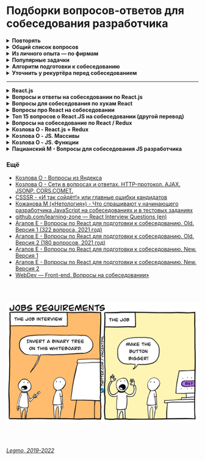 <h1>Подборки вопросов-ответов для собеседования разработчика</h1>

[//]: # (Повторять)
<details><summary><b>Повторять</b></summary><p>

***

<br></p>
</details> 

[//]: # (Общий список вопросов)
<details><summary><b>Общий список вопросов</b></summary><p>
<br></p>

</details> 
<details><summary><b>Из личного опыта — по фирмам</b></summary><p>

- JS
  - Типы данных
  - Работа JS-движка - Event Loop, стэк, очередь задач, микро/макро задачи, веб-воркеры, SetInterval/Promises...
  - Асинхронность и однопоточность JS - что это значит и чем обусловлено.
  - Promises, Promises API, Async/Await
  - Прототипы
  - Замыкания
  - Передача "по значению" и "по ссылке"
  - Различие стрелочных функций и обычных
  - This, bind, call
  - Атрибуты async и defer у тега script
  - Лексическое всплытие
- TypeScript
  - Дженерики
  - Интерфейсы, отличия от типов
  - Кортежи, отличие от Массивов
  - Утилиты - Partial, Omit, Exclude, Extract
- Сеть
  - HTTP, HTTP2, HTTPS
  - Методы HTTP
  - CORS
  - WebSocket
  - Cookies
- React
  - методы жизненного цикла
  - хуки
    - useEffect
    - useMemo & UseCallback
    - useState
    - useRef
  - Virtual DOM
  - React.memo
  - Key, почему нельзя в него писать индекс элемента
  - Порталы
  - Оптимизация React, ререндеры
  - Методы жизненного цикла компонента React - не просто заучить, а понимать с какой целью они были добавлены.
- Redux
  - Недостатки Redux
  - Устройство Redux (store, createStore, state, reducer, actions, action creators, dispatch, provider, connect,
    middleware, mapDispatchToProps, mapStateToProps)
  - Redux Toolkit
- Работа браузера — DOM, Render, Relayout, Repaint, "дорогие" операции...
- Алгоритмическая сложность
<br>
<br>

[//]: # (Вопросы одного из рекуртёров на скриниге)
<details><summary><b>Вопросы одного из рекуртёров на скриниге (август 2022)</b></summary><p>
 
- Из чего состоит http запрос?
  - Стартовая строка, Заголовки, Тело
- Как сделать метод иммутабельным?
  - Такой метод не должен менять входные данные. Возвращать копию объекта (т.к. объекты меняются «по ссылке»).
- Что такое статический метод класса?
  - Метод самого класса. Может вызываться для классов, но не для отдельных объектов, созданных на его базе.
  - Не имеет доступа к состоянию (полям) объекта, то есть к переменной this.
  - Он не знает, какой именно объект его вызвал и, соответственно, у него нет доступа к полям объекта.

<br></p>
</details> 

[//]: # (ГК «Самолёт», React-frontend middle+)
<details><summary><b>ГК «Самолёт», React-frontend middle+ (август 2022)</b></summary><p>

- Общее
  - что такое прогрессивный рендеринг, гидратация
  - как искать ошибки (console.log, debugger, точки останова)
  - какие JS/React библиотеки использую
- CSS
  - методы позиционирования
  - семантическая вёрстка
- JS
  - загрузка скриптов — обычная, async и defer
  - замыкания
  - event loop, микро-макро таск
  - Отличия Cookie, LocalStorage, sessionStorage — https://learn.javascript.ru/localstorage
- React
  - что это такое
  - различия функциональных/классовых компонент
  - хуки
    - какие есть
    - как имитировать методы жизненного цикла
    - useState
    - useEffect, что даёт return
    - useMemo / useCallback (что вернёт)
  - отличия ReactRouter и ReactRouterDOM
- Задачки
  - в каком порядке выведутся `console.log`
    - обычный 1, setInterval, промис, then. обычный 2 => `1, 2, Promise, then, setInterval`
    - Решение: [Legmo notes — Задачки для собеседования frontend](InterviewTasks.md#task-1)
    - [Legmo - JS. Работа движка JS](../JS/JS.md#engine)
    - [Legmo - JS. Асинхронность](../JS/JS.md#asynchrony)
  - числа Фибоначчи
    - Решение: [Legmo notes — Задачки для собеседования frontend](InterviewTasks.md#task-2)

<br></p>
</details> 

[//]: # («CryptoRocks», React-frontend middle)
<details><summary><b>«CryptoRocks», React-frontend middle (сентябрь 2022)</b></summary><p>

- Что такое VirtualDOM
- Какие есть методы жизненного цикла
- Какие стэйт-менеджменты использовал
- Есть два react-компонента на разном уровне вложенности (меню в шапке и форма в боковой колонке). В форме что-то
  поменялось, надо прокинуть в шапку - какие есть варианты
  - Flux (Redux)
  - подъем пропсов до общего родителя
  - отслеживать изменения в DOM (совсем плохой вариант)
  - есть ещё какие-то варианты. Что-то про observer, библиотека RxJS
- TypeScript
- Задачки
  - есть линейный график из множества точек, предложить алгоритм его построения. На локальных максимумах цвет меняется
    на более темный
    - Подробнее: [Legmo notes — Задачки для собеседования frontend](InterviewTasks.md#task-13)
  - сортировка - отсортировать исходный массив положительных и отрицательных чисел по их квадратам. Использовать
    алгоритм не требующий много памяти
  - Решение: [Legmo notes — Задачки для собеседования frontend](InterviewTasks.md#task-6)

<br></p>
</details> 

[//]: # («РЖД» Цифровые сервисы, Frontend developer)
<details><summary><b>«РЖД» (Цифровые сервисы), Frontend developer (сентябрь 2022)</b></summary><p>

- Soft skills
  - почему у вас два разных резюме (краткое под React и полное под Drupal)
  - почему смнеили работу
  - какие результаты, достижения которыми гордишься? В жизни и в работе
  - что нравится / не нравится в работе
  - что предпочёл бы делать один, что предпочёл бы делать вместе, что предпочёл бы чтоб сделали вместо меня
  - сделал свои задачи, тим-лид отвечает долго, есть некий backlog задач на будущее (для всей команды, не факт что они
    пойдут мне) — что будешь делать? Отдыхать, ждать тим-лида, делать задачу из backlog (какую?)
  - что бы делал, если было бы неограниченное количество ресурсов (времени, сил, здоровья, денег)
- Hard skills. React, Redux
  - Вопрос по моему проекту. Есть Redux Toolkit - почему тогда использую connect? Какие альтернативы предлагает Redux
    Toolkit
    - Redux Toolkit предоставляет хуки `useDispatch` и `useSelector`
  - Как получать данные из Redux?
  - Что такое useSelector (React-Redux).
    - [Habr - Готовим селекторы в Redux](https://habr.com/ru/post/564004/)
    - [Стоит ли использовать Redux с React Hooks](https://amorgunov.com/posts/2020-04-12-use-redux-with-react-hooks/)
  - Где хранить селекторы - в отдельной папке, в папке компонента, в файле компонента. Duck
  - Что такое и как работает store
  - Что такое и как работает action
  - Что такое и как работает thunk middleware,
  - Какие ещё middleware приходилось использовать
  - Приходилось ли писать свои middleware
  - Нужно ли в редьюсере в switch...case делать default и возвращать в нём state ?
    - Ответ — «да». Редьюсеров может быть много, каждый action раскидывается по всем редьюсерам. Какой-то один его
      обрабатывает, и может внести изменения (вернёт обновлённый кусок стэйта), остальные по дефолту вернут старый
      кусок стэйта. Из ответов всех редюсеров соберётся новый объект state.
  - Если в компоненте один коллбэк вызывает последовательно несколько actions один за другим - они выполнятся в том же
    порядке?
    - Ответ — «да». Redux store не возьмёт в работу второй action, пока не выполнится первый. Иначе бы Redux не мог
      нормально управлять state.
  - пара вопросов про работу React Router
- Hard skills. JS
  - зачем нужна конструкция `??` - оператор «логического или»
  - приведение `0` и `'0'` к boolean
  - есть компонент, выводит на экран кнопку. Но кнопке счётчик нажатий (менятеся при клике). Предложить как можно
    больше методов реализации - как хранить данные о состоянии счётчика нажатий. При этом, что они сохрнаялись при
    обновлении страницы. Хотели услышать про вариант записи в URL-адрес, как источник истины (после `?`)

<br></p>
</details> 

[//]: # («InfoWatch», Frontend developer middle/senior)
<details><summary><b>«InfoWatch»** Frontend developer middle/senior (сентябрь 2022)</b></summary><p>

- Вопросов было много, это примерно 2/3
- В каких операционных системах работал
- Не смущает ли необходимость зайти по SSH и исправить какой-то файл
- «Как выйти из VIM» (шутка)
- «Я знаю отличную шутку про UDP, но не факт, что она до вас дойдет». (шутка). UDP – это передача данных без
  установления соединения, не имеет подтверждения связи => нет гарантий доставки или порядка получения пакетов.
- Что такое HTTP
- Что такое HTTPS
- Зачем нужны GET, POST и другие методы - почему не отправлять всё одним? Их различия
- В чем различия если методом POST делать авторизацию (отправляем логин-пароль) или отправлять картинку?
- Что за кракозябры появятся в адресной строке, если ввести туда что-то на русском - браузер использует кодировку
  ISO/IEC 8859-1, но там есть только латинские символы, так что любые другие приходится кодировать.
- Безопасность - сталкивался ли с инъекциями и т.д.
- Типы данных в JS, что даёт typeof
- Массивы - это объекты?
- Что такое область видимости
- Какие есть способы объявить переменную, чем они отличаются
- Что такое блок кода
- Наследование, прототипы
- Можно ли как-то поменять прототип
- Promises
- This, bind, call
- Отличие стрелочных функций от обычных
- Метод массива .map()
- Задачка — Найти все ошибки в компоненте React. Типизировать хук useState()
  - key ставить родительскому элементу внутри map(), а не вложенном элементу
  - почему в key лучше использовать id, а не index
  - onChange - использовать SetState() вместо прямого присваивания нового значения (state[index].status =
    e.target.checked)
  - вообще концептуально неправильно ориентироваться на e.target.checked — лучше оперировать pRevState
  - типизировать хук useState
  - Решение: [Legmo notes — Задачки для собеседования frontend](InterviewTasks.md#task-8)
  - 
  - Что такое `useState<>()` в TypeScript

<br></p>
</details> 

[//]: # («T.Hunter», Frontend developer)
<details><summary><b>«T.Hunter» Frontend developer (сентябрь 2022)</b></summary><p>

- экспресс-интервью под видео-запись (скрининг)
- Можно ли сделать .bind стрелочной функции
  - нет. У стрелочных функций нет `this`, он всегда будет определяться как контекст, в котором был определен.
  - Если требуется привязка this — надо использовать обычную функцию.
  - Ошибки не будет, просто не сработает (скорее всего)
- Чему равен typeof null
  - Object. Официальная ошибка языка
- В чём разница `.preventDefault()` и `.stopPropagation()`
  - `.preventDefault()` — метод для отмены действия браузера
  - `.stopPropagation()` — остановка всплытия события. По умолчанию событие будет всплывать до элемента <html>, а
    затем до объекта document, а иногда даже до window, вызывая все обработчики на своём пути. Любой промежуточный
    обработчик может решить, что событие полностью обработано, и остановить всплытие. Не использовать без явной нужды,
    очевидной и архитектурно прозрачной. Иногда вместо этого мы можем использовать event.defaultPrevented, чтобы
    просигналить другим обработчикам, что событие обработано.
- Что находится в конце цепочки прототипов?
  - Object.prototype. Все объекты наследуют свойства и методы Object. Любая попытка поиска за пределами цепочки
    приводит к null.
- Как сделать полную копию объекта со свойствами типа 'number' и 'string'.
  1. создать новый объект и воспроизвести структуру существующего, перебрав его свойства и скопировав их на
     примитивном уровне. Нпрмиер циклом `for..in`
  2. использовать метод `Object.assign.` (`Object.assign(целевой_объект, [исходный_объект1, исходный_объект2, ...])`)
  3. при глубоком копировании - использовать рекурсию или что-то вроде cloneDeep из библиотеки lodash
- Как удалить поле из объекта без копирования самого объекта?
  - метод `delete`. Но не использовать это в массивах! В массивах - `.splice`, `slice`, `pop`, `.length - 1`...
  - если нужен новый объект со всеми ключами оригинала, кроме некоторых — деструктурирование.
- Когда вызывается рендер в React?
  - когда меняются state или props
    - в частности, когда мы вызываем функцию setState
  - когда меняется родительский компонент
- Когда вызывается рендер в React для функциональных и классовых компонентов?
  - Классовые:
    - this.setState()
    - this.forceUpdate()
  - Функциональные
    - useState
    - useReducer
  - Все
    - Рендер родителя вызовет рендер всех его дочерних элементов (возможна оптимизация)
    - повторный рендеринг будет вызван, если повторно запустить ReactDOM.render(<App />), что эквивалентно
      forceUpdate() на корневом компоненте.
- Как оптимизировать рендер компонента?
  - shouldComponentUpdate — метод жизненного цикла классового компонента, если он вернет false то рендер не будет
    запущен
  - React.PureComponent — класс, реализующий типовой shouldComponentUpdate.
  - React.memo — HOC, который предотвращает повторный рендер, если входные props не изменились
  - useMemo() — чтобы в функциональном компоненте сохранить ссылки на объекты между рендерами
  - useCallback() — чтобы в функциональном компоненте сохранить ссылки на объекты между рендерами
  - аттрибуты key
  - Context /useContext() - Context API обеспечивает передачу переменных в дерево компонентов, без их непосредственной
    передачи в props данных компонентов.
  - оптимизация структуры компонет - помещать логику ближе к месту использования данных
- Какие хуки использовать для оптимизации рендера?
  - useMemo() — чтобы в функциональном компоненте сохранить ссылки на объекты между рендерами
  - useCallback() — чтобы в функциональном компоненте сохранить ссылки на объекты между рендерами
  - useContext() - Context API обеспечивает передачу переменных в дерево компонентов, без их непосредственной передачи
    в props данных компонентов.
- Как выполнить код на этапе между изменением state и render'ом?

<br></p>
</details> 

[//]: # («IT-One», Frontend developer)
<details><summary><b>«IT-One» Frontend developer (сентябрь 2022)</b></summary><p>

 - Задачка на JS — Генерация строки из массива объектов
  - есть массив однотипных объектов, у каждого есть свойства value, order, expired. 
  - надо написать функцию которая 
    - исключить объекты с expired=true, 
    - оставшиеся отсортировать по значению order (предполагалось использовать метод sort), 
    - потом взять значения свойства value, 
    - сделать каждому значению reverse, 
    - записать всё это в строку, 
    - при этом ни один символ в строке не должен повторяться дважды (предполагалось использовать коллекцию Set)
  - ```js
    // Написать функцию, либо последовательность операций, которая вернёт результат следующих условий:
    // результате есть строка из сконкатенированных value элементов коллекции, расположенных в обратном порядке
    // реузльтат не содержит одинаковых букв, если буква уже добавлена в строку, она более не добавляется
    // результат собирается только из непросроченных записей (т.е. из тех, у которых expired: false)
    // результат конкатенируется в порядке возрастания order
      
    const input = [
      {value: 'qweq', order: 4, expired: false},
      {value: 'asdq', order: 2, expired: true},
      {value: 'jkri', order: 1, expired: false},
      {value: 'oiod', order: 3, expired: false},
    ];
    ```  
  - Решение: [Legmo notes — Задачки для собеседования frontend](InterviewTasks.md#task-1)
- Задачка на JS — Порядок вывода console.log
  - в частности, в `Promise(resolve => {setTimeout(()=>{resolve()}}).then()` — resolve() прерывает очередь макрозадач, и отрабатывают все then. Как-то так
  - [Legmo notes — Задачки для собеседования frontend](InterviewTasks.md#task-1)
- TypeScript
  - что такое Utility Types
  - Utility Types Recod, Pick...
- Задачка на TypeScript - типизировать функцию 
  - Задачка
    ```js
    /* 
     Есть объект X (произвольный) и функция getProperty, которая на вход принимает произвольный объект 
     и строковое значение свойств
     необходимо при помощи TypeScript допилить функцию getProperty таким образомю чтобы на этапе написания кода 
     в строке getProperty(X, 'm') компилятор выдавал ошибку «Argument of type '"m"' is not assignable to parameter of type '"a"' | '"b"' | '"c"' | '"d"'»
    */
      
    const X = {a:1, b: 2, c: 3, d:4}
      
    let getProperty = function(obj, key){
      return obj[key]
    }
      
    //getProperty(X,a)
    //getProperty(X,m) 
      
    // Должно получиться что-то вроде: 
    // let getProperty:<V extends Record<string, >, T extends keyof V> = function(obj: V, data: T) => number;
    ```
    - должна была получиться конструкция типа `<V extends Record <string,>, T extends keyof V>(obj:V, data:T) => number`
    - Решение: [Legmo notes — Задачки для собеседования frontend](InterviewTasks.md#task-11)


<br></p>
</details> 

[//]: # («Orion», Frontend developer React middle)
<details><summary><b>«Orion», Frontend developer React middle (сентябрь 2022)</b></summary><p>

- Вопросы от рекуртёра на скрининге
  1. Назови основные метрики производительности, на которые стоит обращать внимание, при разработке веб-приложения.
  2. Назови основные заголовки, отвечающие за кэширования веб-приложения.
  3. Что такое таски и микротаски?
  4. Зачем нужен Virtual DOM?
  5. Назови отличия useEffect от useLayoutEffect.
- Задачка на собеседовании
  ```js
  // ВАРИАНТ 1
  // Написать функцию getData, которая запрашивает данные по url и
  // в случае неуспешного запроса, повторяет его еще 5 раз
  // в случае неудачи возвращает ошибку “Заданный URL недоступен”
  // Как делаем запрос (fetch или что-то ещё - не важно)

  function getData() { }
    
  getData('https://example.com')
  .then(console.log)
  .catch(console.error)
  ```
  Решение: [Legmo notes — Задачки для собеседования frontend](InterviewTasks.md#task-9)

  ```js
  // ВАРИАНТ 2 
  // Написать синхронную функцию
  // Внутри функции генерируем случайное число
  // Если число больше 0,5 - возвращаем его
  // Если число меньше 0,5 - вызываем снова. И так 5 раз 
  // Если 5 раз неудача - выводим console.log
  ```
  Решение: [Legmo notes — Задачки для собеседования frontend](InterviewTasks.md#task-10)

- **???**


<br></p>
</details> 

[//]: # («BTБ», Frontend developer React middle)
<details><summary><b>«ВТБ», Frontend developer React middle (октябрь 2022)</b></summary><p>

Задачка на React. Console.log внутри setTimeout внутри UseEffect
```jsx
//Что будет выведено в console.log если очень быстро нажать 3 раза подряд на кнопку?

import React, {useStae, useEffect} from "react";
import ReactDOM  from "react-dom"; 

function Exmple() {
  const [count, setCount] = useState(0);
  
  useEffect(() => {
    setTimeout(() => {
      console.log(`You clicked ${count} times`)
    }, 3000);
  });
  
  return (
    <div>
      <p>You clicked {count} times</p>
      <button onClick={() => setCount(count +1)}>
        Click me
      </button>
    </div>    
  )
}

const rootElement = document.getElementById("root");
ReactDOM.render(<Example />, rootElement);
```

- Решение: [Legmo notes — Задачки для собеседования frontend](InterviewTasks.md#task-12)

<br></p>
</details> 

[//]: # («Aston», Frontend developer React middle )
<details><summary><b>«Aston», Frontend developer React middle (октябрь 2022)</b></summary><p>

Собеседование более часа, под видео-запись.

Некоторые вопросы:
- JS
  - Асинхронность
  - Промисы
  - Promise API - promise.all и т.д.
  - Делегирование, всплытие
  - Прототипы. 
    - Как сделать свой метод сортировки который будет доступен любому объекту? 
    - Хорошо ли расширять / менять глобальны прототип?
    - Когда допустимо расширение прототипов? - полифилы для старых браузеров
    - Как идёт поиск по цепочке прототипов?
    - `__proto__` и `[[Prototype]]`
- TypeScript
  - Что такое Interface
  - Отличие Interface от Type. Когда что использовать? Больше семантическое, пришло из ООП.
  - Utility Types - Partial
  - Tuples - отличия от Array 
- React
  - useEffect. Пустой массив зависимостей
  - useRef [
    - зачем используется 
      - работа с DOM-объектами
      - объект со свойством useRef вместо useState - не вызовет ре-рендер при изменении?]() 
  - «Порталы» — что это такое и зачем нужны. 
    - Пример использования - создание модальных окон. Передаём только id, рендерим в другом месте DOM 
  - ErrorBoundary
- Network
  - CORS
    - что это
    - JSONP, инъекции
    - простые и сложные
  - cookie
    - можно ли установить cookie из браузера?
    - любые ли cookie можно читать из кода?
- Принципы программирования
  - DRY
  - KISS
  - YAGNI
  - SOLID
<br></p>
</details> 

[//]: # («Digital Nomands», Frontend developer React middle)
<details><summary><b>«Digital Nomands», Frontend developer React middle (октябрь 2022)</b></summary><p>

Вначале тестовое задание 
- есть виджет, который долго грузится
- есть набор строк, которые должны выводиться, пока виджет грузиться («подождите ещё чуть-чуть» и т.д.)
- есть объект с переводами этих строк, который пришёл с сервера
- делать компонент-обёртку, который будет ждать загрузки виджета, выводить переведённые строки через опр. промежуток времени, если виджет не загрузился за время Х - прерывать загрузку и выводить соответствующее сообщение. 
- Т.е. в обёртке совмещён инструмент перевода (i18n) + какой-то таймер-планировщик
- всё это со структурой папок, типизацией, линтером и т.д.

Вопросы
- Что такое архитектура во фронтенде?
- Как скопировать объект в JS?
- Как из SetTimeout сделать Promise? (не очень понял вопрос, видимо имелось ввиду - как вызвать промис из setTimeout)
- Generic в TypeScript
- Что такое перегрузка в TypeScript?
- Какие есть проблемы у Redux?
  - большая связность (?) - состояние всех компонент хранится в одном месте (глобальный store), сложно перенести модуль в другой проект, надо тянуть за собой структуру Redux. Концепции «изолированных модулей», «слои», реализация состояния хуками...
  - много «кода ради кода»
- Что такое критичный CSS?
- Что такое св-во gap в CSS?
- Какой уровень вложенности блоков допустим в BEM?
  - любой
- Как сделать запрос на сервер из HTML, без использования JS?
  - использовать submit формы
- Отличия хуков useMemo() и useCallback()
- Для чего нужны файлы `.lock` в npm/yran
  - хранят зависимости зависимостей - т.е. полное дерево зависимостей

<br></p>
</details> 

[//]: # («Raiffeisen», Frontend developer React middle)
<details><summary><b>«Raiffeisen», Frontend developer React middle (октябрь 2022)</b></summary><p>

Рассказ о себе
Обсудили мой pet-project - архитектура, почему такая структура папок, зачем использую Redux и т.д.

Вопросы:
- Стэйт-менеджменты кроме Redux (MobX и т.д.)
- Возможности Redux Toolkit
- Недостатки Redux
- Что такое CORS?
- WebSocket
- Что такое Sourcemap - файл для связи между исходным кодом и скомпилированным кодом.
- Что такое Webpack и зачем он нужен
- HTTP, HTTP2, HTTPS
- GrapQL
- Мемоизация в React. useMemo, useCallback, React.memo
- Как бороться с ререндерами в React
- Key. Можно ли использовать случайные числа в качестве key
- Из каких методов жизненного цикла делать запрос на сервер

Задачки:
- в каком порядке выведутся console.log
- Обработка строки (вырезать N восклицательных знаков)
  - Задача
    - Напишите функцию, которая принимает строку и удаляет из неё N восклицательных знаков
    ```js
      const removeExclamations = (str, count) => {};
      console.log(removeExclamations('!!!Hello, !!world!', 5)) //Hello, world!
    ```
  - Решение: [Legmo notes — Задачки для собеседования frontend](InterviewTasks.md#task-4)
- Написать функцию находящую пересечение двух массивов чисел.
  - Эту задачку пропустили - сказали что вроде знания у меня есть.
  - Задача
    ```js
    const a = [1, 10, 2, 6, 9, -32];
    const b = [-7, 1, 9, 8, 0, 1, 10];
    const intersect = (a,b) => {
      //your code here
    }
    //console.log(intersect(a,b)); //[1,9,10]
    ```
  - Решение: [Legmo notes — Задачки для собеседования frontend](InterviewTasks.md#task-5)
- Создать React-компонент, который по нажатию кнопки создаёт новый `<input>`. Все значения валидируются. Если форма невалидна — кнопка «Сохранить» disabled. 
  - Задача
    - Добавление любого количества input'ов по кнопке
    - Валидация введённого во все input значения с помощью функции `validate`
    - Если форма не валидна - кнопка «Сохранить» должна быть `disabled`
  - Решение: [Legmo notes — Задачки для собеседования frontend](InterviewTasks.md#task-7)

<br></p>
</details> 

[//]: # («Интеллектуальные решения», Frontend developer React middle)
<details><summary><b>«Интеллектуальные решения», Фронтенд разработчик (ноябрь 2022)</b></summary><p>

- от 150 000 до 250 000 руб. на руки
- https://hh.ru/vacancy/70869655

Рассказ о проекте.
Рассказ о себе

Вопросы:
- Что такое замыкания
- Что такое промисы
- Можно ли реализовать аналог callback-hell с использованием промисов (внутри промиса?)
- Какие есть циклы в JS
- Как работает цикл `for`, что у него под капотом? (Под капотом у него `while`, а у того — генератор)
- Что такое React
- Основные хуки
- Различия `udeCallback` и `useMemo`
- Как работает Virtual DOM
- Что такое Redux
- Thunk, Middleware
- TypeScript — Omit, Pick, Readonly

Задачки:
- реализовать алгоритм поиска квадратного корня, не используя `pow` и `log`
  - имелся ввиду оператор `Math.sqrt()`
  - Подробнее: [Legmo notes — Задачки для собеседования frontend](InterviewTasks.md#task-14)
- числа Фиббоначи — ок
  - Подробнее: [Legmo notes — Задачки для собеседования frontend](InterviewTasks.md)
- формула расчёта длины отрезка в двумерной системе координат — долго не мог понять как, потом сделал
  - по сути надо было написать фукнцию для формулы `Math.sqrt(pow((x2-x1),2) + pow((y2-y1),2))`. 
  - формулу можно было найти в поисковике
- проверить строку на уникальность символов (т.е. нет ли в ней повторяющихся символов - да/нет)
  - есть три решения
    - приводим строку к массиву `orig`, символы из строки пишем в массив `result`, и сравниваем `orig` и `result`. Сложность `O(n + n^2)`
    - из строки символы по одному присваиваем в объект hashMap (ключ = символ, значение = индекс символа в строке). Тогда при попытке присвоить второй такой же символ - он присвоится существующему. Потом можно посмотреть размер массива, например. И сравнить с длиной строке. Сложность алгоритма будет проще
    - символы строки присвоить коллекции Set и сравнить str.length === Set.size. Сложность `O(n)`
  - сделал одну реализацию из трёх (первую)
  - не смог посчитать сложность алгоритма
  - запутался что такое hashMap
  - не придумал вариант с ключом объекта => можно проверять символ по ключу
  - не придумал вариант с str.length !== Set.size
  - Подробнее: [Legmo notes — Задачки для собеседования frontend](InterviewTasks.md#task-15)

<br></p>
</details> 

[//]: # («Kamaz» цифровая платформа, Frontend developer React middle)
<details><summary><b>«Kamaz» цифровая платформа, Фронтенд разработчик (ноябрь 2022)</b></summary><p>

Собеседование без кодинга, теоретические вопросы — ~30 минут

Вопросы:
- Есть ли знания Node.JS? Желание изучить?
- Как организовать архитектуру приложения. Например, надо делить код между несколькими историями
- Как работает движок JS «под капотом» (event loop и т.д.)?
- Что такое WebWorkers API?
- Что такое Service Worker API?
- Как работает рендер браузера?
- Как оптимизировать рендер React-компонента?
- Что такое React.Memo? Отличия от useMemo?
- Какие ещё хуки используются для оптимизации работы React?
- Как я реализовал бы сложную форму на React? Formik, или custom hooks + MobX.
- TypeScript — нужен ли на проекте?
- TypeScript — какими возможностями пользуюсь?
- Различия между `any` и `unknow` в TS
- Настройки использования TypeScript в проекте — включаю ли поддержку `any`?
- Настройки использования TypeScript в проекте — включаю ли `strict node check` — не позволяет присваивать занчение `undefined`

<br></p>
</details> 

[//]: # («Kamaz» цифровая платформа, Frontend developer React middle — переаттестация)
<details><summary><b>«Kamaz» цифровая платформа, Фронтенд разработчик — переаттестация</b></summary><p>

  - GIT
    - стратегии слияния merge
    - head
    - конфликты
    - git add
  - JS
    - асинхроннность. Что такое окружение. Куча и стэк в  в эвент лупе
    - почитать про garbage collector (You don't know JS)
    - класс, объекты, ООП, 
    - инстансы
    - создание объекта через функции-конструкторы
    - как рабоатет класс в JS  
    - Модификаторы доступов классов - public, protected, private  в TS через декораторы/ ключевые слова
  - React - singleton
  
  - Задачки
    - промисы в консоль лог
    - Promise.all написать без promis.all
    - были ещё несколько задачек

<br></p>
</details> 

<br></p>
</details> 

[//]: # (Популярные задачки)
<details><summary><b>Популярные задачки</b></summary><p>

См [Legmo notes — Задачки для собеседования frontend](InterviewTasks.md)

<br></p>
</details> 

[//]: # (Алгоритм подготовки к собеседованию)
<details><summary><b>Алгоритм подготовки к собеседованию</b></summary><p>

- Изучить описание вакансии. Выписать технологии, повторить
- Просмотреть заметки [Lebmo notes](https://github.com/Legmo/notes). Знать что в каком файле лежит.
- Повторить темы из этого файла («Подборки вопросов-ответов для собеседования разработчика»). Особенно разделы:
  - «Повторять»
  - «Из личного опыта»
  - «Популярные задачки»
  - остальные можно «просканировать»
- Перечитать свои резюме (hh.ru, linkedin, doc-файлы...)
- Почитать переписку с рекуртёром, посмотреть свои заметки по вакансии
- Полистать свои публичные проекты на GitHub — чтоб ответить на вопросы по своему коду
- Подготовить открытые вкладки — подглядывать на собеседовании (Legmo notes, learnjs, mdm, reactjs.org, свои резюме, вакансия)
- Открыть редактор с JS кодом — набирать-проверять код. Например [plnkr.co](https://plnkr.co/edit/jXj1QgBx0iPp8IAh)
- Подготовить свои достижения/неудачи. Яркие, красивые примеры из своего рабочего опыта — какую выгоду получила ваша предыдущая компания от вашей деятельности, как вы помогли спасти ее от кризиса, как вы вывели ее в лидеры и т.д.
- Можно поискать в сети — как проходит собеседование в эту компании. Что спрашивают. Какие задачки задают.
- Если дали тестовое задание — поискать его на [GitHub](https://github.com), вероятно кто-то уже делал и выкладывал код своего решения.
- Полистать код тестовых заданий, которые делал для других компаний
- Пересмотреть [IT-Kamasutra #100 - Теория ReactJS + Redux за 90 минут](https://youtu.be/0AohM_oOjBc)
- Можно потренироваться в live coding
  - [leetcode.com](http://leetcode.com/)
  - [hackerrank.com](https://www.hackerrank.com/)
  - [codewars.com](https://www.codewars.com/)
  - [codingame.com](https://www.codingame.com)
  - [coderbyte.com](https://coderbyte.com/)
  - [Топ 8 лучших ресурсов для практики программирования в 2018](https://habr.com/ru/post/414009/)

<br></p>
</details> 

[//]: # (Уточнить у рекуртёра перед собеседованием)
<details><summary><b>Уточнить у рекуртёра перед собеседованием</b></summary><p>

- Сколько этапов? На этапе Х отсеиваются люди?
- Собеседование будет на русском? Предусмотрено какое-то общение на английском?
- Длительность?
- Какая платформа (Скайп, Zoom, Телемост...)?
- Видео потребуется?
- Сколько человек кроме меня участвует в собеседовании? Кто они?
- Есть примерный список тем/технологий, которые будем обсуждать?
- Будет ли какой-то live-coding?

- <br></p>
</details> 

---

[//]: # (React.js)
<details><summary><b>React.js</b></summary><p>

[Вопросы на собеседовании React.js](https://github.com/likezninjaz/react-ru-interview-questions)

**JavaScript**

- Какие типы данных существуют в JavaScript?
- Что такое цикл событий (event loop) и как он работает?
- Что такое замыкание?
- Что такое прототип объекта в JavaScript?
- Как работает ключевое слово this?
- Как работают методы apply(), call() и bind()?
- Что такое Promise (Промис)?

**React**

- Какие методы жизненного цикла компонента существуют в React?
- Что такое Context в React и для чего он используется?
- Что такое Виртуальная DOM?
- Для чего нужен атрибут key при рендере списков?
- В чем разница между управляемыми (controlled) и не управляемыми (uncontrolled) компонентами?
- Что такое PureComponent?
- Что такое Компонент высшего порядка (Higher-Order Component, HOC)?
- Что такое хуки в React?
- Что такое порталы в React?

<br></p>
</details> 

[//]: # (Вопросы и ответы на собеседовании по React.js)
<details><summary><b>Вопросы и ответы на собеседовании по React.js</b></summary><p>

[Вопросы и ответы на собеседовании по React.js](https://www.interviewhelper.org/ru/question/voprosy-i-otvety-na-sobesedovanii-po-react-js)

- Как заставить компонент React перерендерится?
- Назовите методы жизненного цикла компонента?
- Какие методы компонента могут быть вызваны после некоторых изменений состояния?
- Почему важно использовать key для отображения элементов списка ?
- Как обрабатывать событие нажатия кнопки в React.js ?
- Как передать параметр обработчику события или в callback?
- Что произойдет, если передать функцию в метод setState ?
- Что такое поднятие состояния вверх по иерархии в React (Lifting State Up)?
- Как получить значение input?
- Что такое строгий режим в React.js
- Что такое порталы(Portals)?
- В каком методе жизненного цикла нужно сделать HTTP-запрос ?
- Что такое чистый компонент и когда он должен использоваться ?
- Как сделать условный рендер в React.js?
- Как собрать React приложение в production режиме?
- Где инициализировать состояние компонента?
- Что представляют собой компоненты высшего порядка в React.js (HOC)?
- Кода нужно использовать метод getDerivedStateFromProps(props, state)?
- Что такое PropTypes и как их использовать?
- Что такое stateless компоненты?

<br></p>
</details> 

[//]: # (Вопросы для собеседования по хукам React)
<details><summary><b>Вопросы для собеседования по хукам React</b></summary><p>

[Вопросы для собеседования по хукам React](https://temofeev.ru/info/articles/voprosy-dlya-sobesedovaniya-po-khukam-react/)

- Что такое хуки в React?
- Будут ли хуки React работать внутри классовых компонентов?
- Зачем были введены хуки в React?
- Как работает хук useState? Какие аргументы принимает этот хук и что он возвращает?
- Задача на использование useState
- Задача на использование useState 2 — callback
- Задача на использование useState 3 — слияние объектов в setSteat()

<br></p>
</details> 

[//]: # (Вопросы про React на собеседовании)
<details><summary><b>Вопросы про React на собеседовании</b></summary><p>

[Вопросы про React на собеседовании](https://www.kanby.ru/voprosyi-pro-react-na-sobesedovanii.html)

- Что происходит, когда вы вызываете setState?
- Какая разница между Элементом и Компонентом в React?
- Когда вам использовать Class Component вместо Functional Component?
- Что за refs в React и в чем их важность?
- Что за keys в React и чем их важность?
- Если вы создали в React элемент Twitter как в примере ниже, то как бы он выглядел?
- В чем разница между controlled и uncontrolled компонентами?
- В какой момент жизненного цикла вы применяется AJAX запросы и почему?
- Что делает и почему важен shouldComponentUpdate?
- Как вы скажете React строить в режиме Production и как это сделать?
- Опишите, как в React обрабатываются события?
- В чем разница между createElement и cloneElement?
- Какой второй аргумент можно передать опционально в setState и какова его цель?
- Что не так с этим кодом?

<br></p>
</details> 

[//]: # (Топ 15 вопросов о React.JS на собеседовании. Другой перевод)
<details><summary><b>Топ 15 вопросов о React.JS на собеседовании (другой перевод)</b></summary><p>

[Топ 15 вопросов о React.JS на собеседовании (другой перевод)](https://proglib.io/p/react-js-interview/)

- Что делает setState?
- В чем разница между элементом и компонентом React.JS?
- В каких случаях Class Component лучше, чем Functional Component?
- Что такое refs и с чем их едят?
- React key – это…
- Как бы выглядел приведенный ниже элемент Twitter в React?
- Разница между компонентами controlled и uncontrolled
- В каком моменте должны быть AJAX запросы и почему?
- Что за зверь, этот shouldComponentUpdate?
- Поговорим с React.JS: режим Production
- Почему React.Children.map(props.children, () => ), а не props.children.map(() => )?
- Опишите обработку событий в React.JS
- В чем разница между cloneElement и createElement?
- Какой второй аргумент может быть передан в setState?

<br></p>
</details> 

[//]: # (Вопросы на собеседование по React / Redux)
<details><summary><b>Вопросы на собеседование по React / Redux</b></summary><p>

[Вопросы на собеседование по React / Redux](https://webformyself.com/voprosy-na-sobesedovanie-po-react-redux/)

- Что такое React?
- Что такое Виртуальная DOM?
- В чем разница между состоянием и свойством?
- Какие существуют фазы жизненного цикла компонентов React?
- Как работает React?
- Что такое потомки?
- Что такое состояние в React?
- Что такое контролируемые компоненты?
- Что такое Flux?
- Что такое Redux?
- Как изменяется состояние в Redux?
- Что такое «хранилище» в Redux?
- Что такое чистая функция?
- Как бы вы отключили хранилище Redux, чтобы оно не принимало никаких изменений в состоянии?

<br></p>
</details> 

[//]: # (Козлова О - React.js + Redux)
<details><summary><b>Козлова О - React.js + Redux</b></summary><p>

[Козлова О - React.js + Redux — interview questions](https://medium.com/@olgakozlova/react-js-redux-interview-questions-1-e6d2f12f2d79)

- Зачем вообще нужен реакт?
- Что такое виртуальный DOM?
- Жизненный цикл React компонента?
- Что такое JSX?
- Stateless vs Stateful React компоненты?
- Functional vs Class React компоненты?
- Smart vs Dumb React компоненты?
- Отличия props и state?
- Архитектура Redux

<br></p>
</details> 

[//]: # (Козлова О - JS Массивы)
<details><summary><b>Козлова О - JS. Массивы</b></summary><p>

[Козлова О - JS. Массивы](https://medium.com/@olgakozlova/javascript-interview-questions-part-i-arrays-e996f6433089)

- Какие способы создать массив вы знаете?
- Какие особенности существуют у массивов в JavaScript по сравнению с массивами в других языках программирования — C,
  C#?
- Как можно узнать длину массива?
- Можно ли перезаписать length массива?
- Как можно перебрать все элементы массива?
- Какие методы для работы с массивом как со стеком Вы знаете?
- Что будет в переменной result после исполнения этого кода? (Array.prototype.push.apply(arr, [3, 4]))
- Какие методы для работы с массивом как с очередью Вы знаете?
- Какие методы изменения порядка элементов массива Вы знаете?
- Что будет в переменной result после исполнения этого кода? (array.sort())
- Каким условиям должна удовлетворять функция-comparator передаваемая методу Array.prototype.sort()?
- Как преобразовать массив в строку?
- Метод объединения массивов?
- Метод создания подмассива из массива?
- Метод заполнения элементов массива
- Методы перебора элементов массива
- Методы поиска элементов в массиве
- Методы редукции массивов
- Как проверить, является ли элемент массивом?
- Какой typeof у массива?
- Почему не рекомендуется работать с разнотипными и разреженными массивами?
- Преобразование массивов в другие типы данных

<br></p>
</details> 

[//]: # (Козлова О - JS. Функции])
<details><summary><b>Козлова О - JS. Функции</b></summary><p>

[Козлова О - JS. Функции](https://medium.com/@olgakozlova/javascript-interview-questions-part-ii-functions-5bd513054382)

- Какие способы создать функцию Вы знаете?
- Какие способы вызвать функцию Вы знаете?
- Какую функцию можно вызвать как конструктор?
- Что происходит при вызове функции как конструктора?
- Что будет в каждой переменной?
- Что такое самоопределяемая функция? Приведите пример.
- Как работает bind?
- Что такое немедленно вызываемые функции? Примеры? Применение?
- Что такое стрелочные фунцкии? Каковы их особенности?
- Что такое вложенность функций?
- Как можно работать с функцией как с объектом?
- Как передаются аргументы в функцию? По ссылке или по значению?
- Как получить все аргументы функции, если точное их количество не известно?
- Каковы особенности работы с объектом arguments?
- Что такое замыкания?
- Как можно применять замыкания?
- Какие проблемы могут вызвать замыкания?

<br></p>
</details> 

[//]: # (Пацианский М - Вопросы для собеседования JS разработчика)
<details><summary><b>Пацианский М - Вопросы для собеседования JS разработчика</b></summary><p>

[Пацианский М - Вопросы для собеседования javascript разработчика](https://maxpfrontend.ru/vebinary/voprosy-dlya-sobesedovaniya-javascript-razrabotchika/)

**Основы**

- прицнипы ООП (хороший эффект производит знание трех слов: инкапсуляция, наследование, полиморфизм)
- типы данных javascript
- что такое свойство объекта, а что метод
- написать функцию, add, чтобы вызов add(1)(2) вернул 3 (замыкания)
- армия функций
- кофеварка (один раз написать самому, подсматривая в учебник обязательно)
- знать, что объекты передаются по ссылке
- как сделать debounce функцию
- map, filter, reduce
- XMLHttpRequest и как его отменить, современный вариант fetch
- promise

**React**

- Какую проблему решает react?
- Мгновенно ли срабатывает setState? Если нет, то как выполнить код, который 100% выполнится после того, как новый state
  будет установлен
- Зачем многие постоянно пишут в constructor: this.FUNCTION_NAME = this.FUNCTION_NAME.bind(this) и отсюда вопрос
  вытекает чему равно this в разных местах вашего компонента…
- в каких методах жизненного цикла стоит выполнять xhr запросы? В каких стоит «обновлять state на основе props«?
- Что будет если вызвать this.setState в render методе компонента?
- Зачем нужен componenWIllUnmount, приведите пример
- Контролируемые, не контролируемые компоненты
- Как организовать роутинг в реакт приложении?
- Зачем нужны propTypes? Что происходит с ними в production сборке?
- Как можно удобно «отлаживать» чужой код приложения, написанного на react (намек в сторону React devtools)

**Redux**

- Какую проблему решает redux?
- Зачем многие создают типы действий NAME_REQUEST / NAME_SUCCESS ? А заодно, что такое «действие», а что такое
  «создатель действия»…
- Что такое редьюсер? Можете написать простой редьюсер без react/redux?
- Для чего нужен redux-thunk? Как он работает? Напишите (можно псевдокод) асинхронный создатель действия (либо, если
  надоело говорить «терминами» — асинхронный aciton)
- Как компоненты приложения получают «пропсы» из «стора»?
- Можно ли (и считается ли это нормальным) использовать state, если используется Redux?
- Почему в reducer’ax мы возвращаем новые объекты? Приведите пример, когда вы возвращаете новый объект, а когда тот же
  самый.
- Что возвращает функция connect (из react-redux)?

**Общие вопросы (что это и для чего?)**

- package.json
- Webpack, gulp, и т.д.
- node.js
- promise

<br></p>
</details> 

<h3>Ещё</h3>

- [Козлова О - Вопросы из Яндекса](https://medium.com/@olgakozlova/%D0%B2%D0%BE%D0%BF%D1%80%D0%BE%D1%81%D1%8B-%D0%B8%D0%B7-%D1%8F%D0%BD%D0%B4%D0%B5%D0%BA%D1%81%D0%B0-895261c94e16)
- [Козлова О - Сети в вопросах и ответах. HTTP-протокол. AJAX. JSONP. CORS.COMET.](https://medium.com/@olgakozlova/%D1%81%D0%B5%D1%82%D0%B8-%D0%B2-%D0%B2%D0%BE%D0%BF%D1%80%D0%BE%D1%81%D0%B0%D1%85-%D0%B8-%D0%BE%D1%82%D0%B2%D0%B5%D1%82%D0%B0%D1%85-http-%D0%BF%D1%80%D0%BE%D1%82%D0%BE%D0%BA%D0%BE%D0%BB-ajax-jsonp-cors-comet-53c60319a5a7)
- [CSSSR - «И так сойдёт!» или главные ошибки кандидатов](http://blog.csssr.ru/2018/08/16/candidates-mistakes)
- [Кожанова М («Нетология») - Что спрашивают у начинающего разработчика JavaScript на собеседованиях и в тестовых заданиях](https://habr.com/ru/company/netologyru/blog/667520/)
- [github.com/learning-zone — React Interview Questions (en)](https://github.com/learning-zone/react-interview-questions)
- [Агапов Е - Вопросы по React для подготовки к собеседованию. Old. Версия 1 (322 вопроса, 2021 год)](https://github.com/harryheman/my-js/blob/master/docs/other/js-questions.md)
- [Агапов Е - Вопросы по React для подготовки к собеседованию. Old. Версия 2 (180 вопросов, 2021 год)](https://github.com/harryheman/my-js/blob/master/docs/other/js-questions2.md)
- [Агапов Е - Вопросы по React для подготовки к собеседованию. New. Версия 1](https://github.com/harryheman/my-js/blob/master/docs/other/js-questions.md)
- [Агапов Е - Вопросы по React для подготовки к собеседованию. New. Версия 2](https://github.com/harryheman/my-js/blob/master/docs/other/js-questions2.md)
- [WebDev — Front-end. Вопросы на собеседовании»](https://trello.com/c/8TmMddqP/53-front-end-%D0%B2%D0%BE%D0%BF%D1%80%D0%BE%D1%81%D1%8B-%D0%BD%D0%B0-%D1%81%D0%BE%D0%B1%D0%B5%D1%81%D0%B5%D0%B4%D0%BE%D0%B2%D0%B0%D0%BD%D0%B8%D0%B8)

<br>
<br>

![](/Assets/Img/humor_js-interview-1.png)

<br>
<br>

*[Legmo, 2019-2022](https://github.com/Legmo/notes/)*